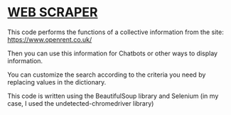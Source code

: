# [WEB SCRAPER](https://github.com/P1eko/Web-Scraper-Rent-Py)
This code performs the functions of a collective information from the site: https://www.openrent.co.uk/

Then you can use this information for Chatbots or other ways to display information.

You can customize the search according to the criteria you need by replacing values in the dictionary.

This code is written using the BeautifulSoup library and Selenium (in my case, I used the undetected-chromedriver library)
